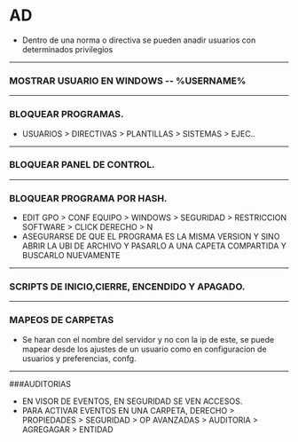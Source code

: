 # AD
- Dentro de una norma o directiva se pueden anadir usuarios con determinados privilegios
------------------------------------------------------
### MOSTRAR USUARIO EN WINDOWS -- %USERNAME%
------------------------------------------------------
### BLOQUEAR PROGRAMAS.
- USUARIOS > DIRECTIVAS > PLANTILLAS > SISTEMAS > EJEC..
------------------------------------------------------
### BLOQUEAR PANEL DE CONTROL.
------------------------------------------------------
### BLOQUEAR PROGRAMA POR HASH.
- EDIT GPO > CONF EQUIPO > WINDOWS > SEGURIDAD > RESTRICCION SOFTWARE > CLICK DERECHO > N
- ASEGURARSE DE QUE EL PROGRAMA ES LA MISMA VERSION Y SINO ABRIR LA UBI DE ARCHIVO Y PASARLO A UNA CAPETA COMPARTIDA Y BUSCARLO NUEVAMENTE 
-------------------------------------------------------
### SCRIPTS DE INICIO,CIERRE, ENCENDIDO Y APAGADO.
-------------------------------------------------------
### MAPEOS DE CARPETAS
- Se haran con el nombre del servidor y no con la ip de este, se puede mapear desde los ajustes de un usuario como en configuracion de usuarios y preferencias, confg.
-------------------------------------------------------
###AUDITORIAS
- EN VISOR DE EVENTOS, EN SEGURIDAD SE VEN ACCESOS.
- PARA ACTIVAR EVENTOS EN UNA CARPETA, DERECHO > PROPIEDADES > SEGURIDAD > OP AVANZADAS > AUDITORIA > AGREGAGAR > ENTIDAD
